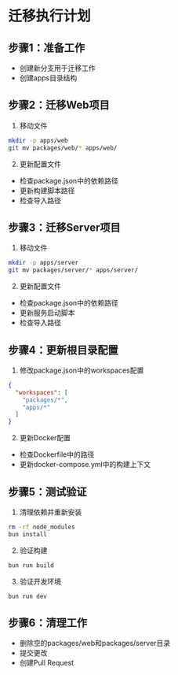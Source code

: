 # 迁移执行计划

## 步骤1：准备工作
- 创建新分支用于迁移工作
- 创建apps目录结构

## 步骤2：迁移Web项目
1. 移动文件
```bash
mkdir -p apps/web
git mv packages/web/* apps/web/
```

2. 更新配置文件
- 检查package.json中的依赖路径
- 更新构建脚本路径
- 检查导入路径

## 步骤3：迁移Server项目
1. 移动文件
```bash
mkdir -p apps/server
git mv packages/server/* apps/server/
```

2. 更新配置文件
- 检查package.json中的依赖路径
- 更新服务启动脚本
- 检查导入路径

## 步骤4：更新根目录配置
1. 修改package.json中的workspaces配置
```json
{
  "workspaces": [
    "packages/*",
    "apps/*"
  ]
}
```

2. 更新Docker配置
- 检查Dockerfile中的路径
- 更新docker-compose.yml中的构建上下文

## 步骤5：测试验证
1. 清理依赖并重新安装
```bash
rm -rf node_modules
bun install
```

2. 验证构建
```bash
bun run build
```

3. 验证开发环境
```bash
bun run dev
```

## 步骤6：清理工作
- 删除空的packages/web和packages/server目录
- 提交更改
- 创建Pull Request